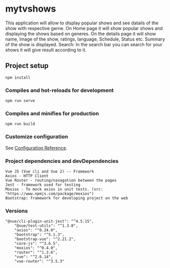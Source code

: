 # mytvshows
This application will allow to display popular shows and see datails of the show with respective gerne.
On Home page it will show popular shows and displaying the shows based on generes.
On the details page it will show name, Image of the show, ratings, language, Schedule, Status etc. Summary of the show is displayed.
Search: In the search bar you can search for your shows it will give result according to it.
## Project setup
```
npm install
```

### Compiles and hot-reloads for development
```
npm run serve
```

### Compiles and minifies for production
```
npm run build
```

### Customize configuration
See [Configuration Reference](https://cli.vuejs.org/config/).

### Project dependencies and devDependencies 
```
Vue JS (Vue cli and Vue 2) -- Framework
Axios - HTTP Client
Vue Router - routing/navagation between the pages
Jest - framework used for testing
Moxios - To mock axios in unit tests. (src: "https://www.npmjs.com/package/moxios")
Bootstrap: framework for developing project on the web
```
### Versions
```
"@vue/cli-plugin-unit-jest": "^4.5.15",
    "@vue/test-utils": "^1.3.0",
    "axios": "^0.24.0",
    "bootstrap": "^5.1.3",
    "bootstrap-vue": "^2.21.2",
    "core-js": "^3.6.5",
    "moxios": "^0.4.0",
    "router": "^1.3.6",
    "vue": "^2.6.14",
    "vue-router": "^3.5.3"
 ```   
    
    
